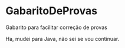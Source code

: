 # GabaritoDeProvas
Gabarito para facilitar correção de provas

Ha, mudei para Java, não sei se vou continuar.
